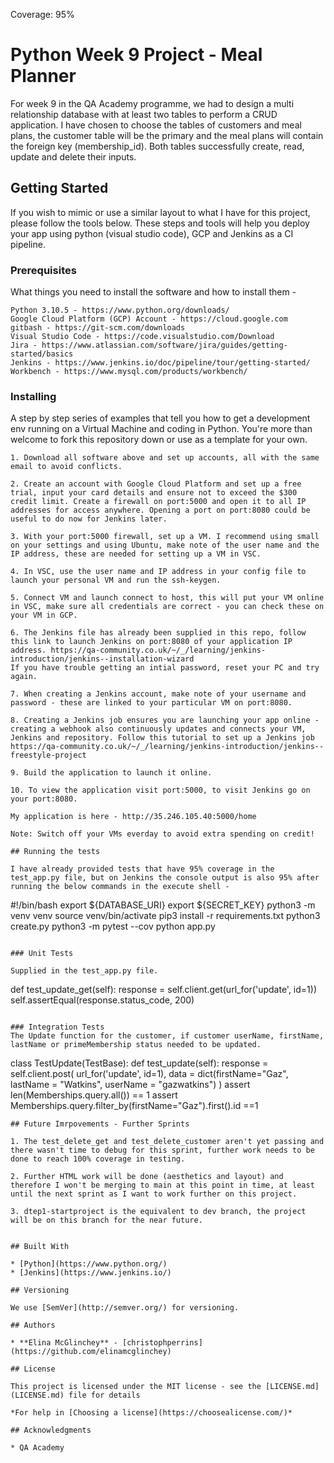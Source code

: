 Coverage: 95%
# Python Week 9 Project - Meal Planner

For week 9 in the QA Academy programme, we had to design a multi relationship database with at least two tables to perform a CRUD application. I have chosen to choose the tables of customers and meal plans, the customer table will be the primary and the meal plans will contain the foreign key (membership_id). Both tables successfully create, read, update and delete their inputs.

## Getting Started

If you wish to mimic or use a similar layout to what I have for this project, please follow the tools below. These steps and tools will help you deploy your app using python (visual studio code), GCP and Jenkins as a CI pipeline.

### Prerequisites

What things you need to install the software and how to install them -

```
Python 3.10.5 - https://www.python.org/downloads/
Google Cloud Platform (GCP) Account - https://cloud.google.com
gitbash - https://git-scm.com/downloads
Visual Studio Code - https://code.visualstudio.com/Download
Jira - https://www.atlassian.com/software/jira/guides/getting-started/basics
Jenkins - https://www.jenkins.io/doc/pipeline/tour/getting-started/
Workbench - https://www.mysql.com/products/workbench/

```

### Installing

A step by step series of examples that tell you how to get a development env running on a Virtual Machine and coding in Python.
You're more than welcome to fork this repository down or use as a template for your own.


```
1. Download all software above and set up accounts, all with the same email to avoid conflicts.

2. Create an account with Google Cloud Platform and set up a free trial, input your card details and ensure not to exceed the $300 credit limit. Create a firewall on port:5000 and open it to all IP addresses for access anywhere. Opening a port on port:8080 could be useful to do now for Jenkins later.

3. With your port:5000 firewall, set up a VM. I recommend using small on your settings and using Ubuntu, make note of the user name and the IP address, these are needed for setting up a VM in VSC.

4. In VSC, use the user name and IP address in your config file to launch your personal VM and run the ssh-keygen.

5. Connect VM and launch connect to host, this will put your VM online in VSC, make sure all credentials are correct - you can check these on your VM in GCP.

6. The Jenkins file has already been supplied in this repo, follow this link to launch Jenkins on port:8080 of your application IP address. https://qa-community.co.uk/~/_/learning/jenkins-introduction/jenkins--installation-wizard
If you have trouble getting an intial password, reset your PC and try again.

7. When creating a Jenkins account, make note of your username and password - these are linked to your particular VM on port:8080.

8. Creating a Jenkins job ensures you are launching your app online - creating a webhook also continuously updates and connects your VM, Jenkins and repository. Follow this tutorial to set up a Jenkins job https://qa-community.co.uk/~/_/learning/jenkins-introduction/jenkins--freestyle-project

9. Build the application to launch it online.

10. To view the application visit port:5000, to visit Jenkins go on your port:8080.

My application is here - http://35.246.105.40:5000/home

Note: Switch off your VMs everday to avoid extra spending on credit!

## Running the tests

I have already provided tests that have 95% coverage in the test_app.py file, but on Jenkins the console output is also 95% after running the below commands in the execute shell - 

```
#!/bin/bash
export ${DATABASE_URI}
export ${SECRET_KEY}
python3 -m venv venv
source venv/bin/activate
pip3 install -r requirements.txt
python3 create.py
python3 -m pytest --cov
python app.py
```

### Unit Tests 

Supplied in the test_app.py file.

```
def test_update_get(self):
        response = self.client.get(url_for('update', id=1))
        self.assertEqual(response.status_code, 200)
```

### Integration Tests 
The Update function for the customer, if customer userName, firstName, lastName or primeMembership status needed to be updated.

```
class TestUpdate(TestBase):
    def test_update(self):
        response = self.client.post(
            url_for('update', id=1),
            data = dict(firstName="Gaz", lastName = "Watkins", userName = "gazwatkins")
        )
        assert len(Memberships.query.all()) == 1
        assert Memberships.query.filter_by(firstName="Gaz").first().id ==1

```
## Future Imrpovements - Further Sprints

1. The test_delete_get and test_delete_customer aren't yet passing and there wasn't time to debug for this sprint, further work needs to be done to reach 100% coverage in testing.

2. Further HTML work will be done (aesthetics and layout) and therefore I won't be merging to main at this point in time, at least until the next sprint as I want to work further on this project.

3. dtep1-startproject is the equivalent to dev branch, the project will be on this branch for the near future.


## Built With

* [Python](https://www.python.org/) 
* [Jenkins](https://www.jenkins.io/) 

## Versioning

We use [SemVer](http://semver.org/) for versioning.

## Authors

* **Elina McGlinchey** - [christophperrins](https://github.com/elinamcglinchey)

## License

This project is licensed under the MIT license - see the [LICENSE.md](LICENSE.md) file for details 

*For help in [Choosing a license](https://choosealicense.com/)*

## Acknowledgments

* QA Academy

